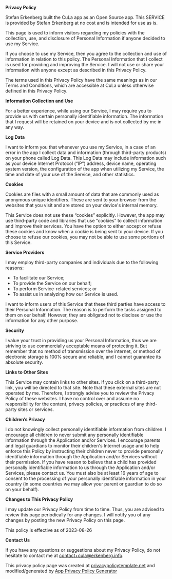 **Privacy Policy**

Stefan Erkenberg built the CuLa app as an Open Source app.
This SERVICE is provided by Stefan Erkenberg at no cost and is intended for use as is.

This page is used to inform visitors regarding my policies with the collection, use, and disclosure of Personal Information if anyone decided to use my Service.

If you choose to use my Service, then you agree to the collection and use of information in relation to this policy.
The Personal Information that I collect is used for providing and improving the Service.
I will not use or share your information with anyone except as described in this Privacy Policy.

The terms used in this Privacy Policy have the same meanings as in our Terms and Conditions, which are accessible at CuLa unless otherwise defined in this Privacy Policy.

**Information Collection and Use**

For a better experience, while using our Service, I may require you to provide us with certain personally identifiable information.
The information that I request will be retained on your device and is not collected by me in any way.

**Log Data**

I want to inform you that whenever you use my Service, in a case of an error in the app I collect data and information (through third-party products) on your phone called Log Data. This Log Data may include information such as your device Internet Protocol (“IP”) address, device name, operating system version, the configuration of the app when utilizing my Service, the time and date of your use of the Service, and other statistics.

**Cookies**

Cookies are files with a small amount of data that are commonly used as anonymous unique identifiers.
These are sent to your browser from the websites that you visit and are stored on your device's internal memory.

This Service does not use these “cookies” explicitly.
However, the app may use third-party code and libraries that use “cookies” to collect information and improve their services.
You have the option to either accept or refuse these cookies and know when a cookie is being sent to your device.
If you choose to refuse our cookies, you may not be able to use some portions of this Service.

**Service Providers**

I may employ third-party companies and individuals due to the following reasons:

*   To facilitate our Service;
*   To provide the Service on our behalf;
*   To perform Service-related services; or
*   To assist us in analyzing how our Service is used.

I want to inform users of this Service that these third parties have access to their Personal Information.
The reason is to perform the tasks assigned to them on our behalf. However, they are obligated not to disclose or use the information for any other purpose.

**Security**

I value your trust in providing us your Personal Information, thus we are striving to use commercially acceptable means of protecting it.
But remember that no method of transmission over the internet, or method of electronic storage is 100% secure and reliable, and I cannot guarantee its absolute security.

**Links to Other Sites**

This Service may contain links to other sites. If you click on a third-party link, you will be directed to that site.
Note that these external sites are not operated by me. Therefore, I strongly advise you to review the Privacy Policy of these websites.
I have no control over and assume no responsibility for the content, privacy policies, or practices of any third-party sites or services.

**Children’s Privacy**

I do not knowingly collect personally identifiable information from children.
I encourage all children to never submit any personally identifiable information through the Application and/or Services.
I encourage parents and legal guardians to monitor their children's Internet usage and to help enforce this Policy by instructing their children never to provide personally identifiable information through the Application and/or Services without their permission.
If you have reason to believe that a child has provided personally identifiable information to us through the Application and/or Services, please contact us.
You must also be at least 16 years of age to consent to the processing of your personally identifiable information in your country (in some countries we may allow your parent or guardian to do so on your behalf).

**Changes to This Privacy Policy**

I may update our Privacy Policy from time to time.
Thus, you are advised to review this page periodically for any changes.
I will notify you of any changes by posting the new Privacy Policy on this page.

This policy is effective as of 2023-08-26

**Contact Us**

If you have any questions or suggestions about my Privacy Policy, do not hesitate to contact me at contact+cula@erkenberg.info.

This privacy policy page was created at [privacypolicytemplate.net](https://privacypolicytemplate.net) and modified/generated by [App Privacy Policy Generator](https://app-privacy-policy-generator.nisrulz.com/)
